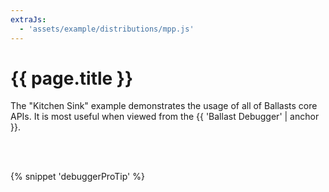 ```yaml
---
extraJs:
  - 'assets/example/distributions/mpp.js'
---
```


# {{ page.title }}

The "Kitchen Sink" example demonstrates the usage of all of Ballasts core APIs. It is most useful when viewed from the
{{ 'Ballast Debugger' | anchor }}.

<div id="example_kitchen_sink"></div>
<br><br>

{% snippet 'debuggerProTip' %}
